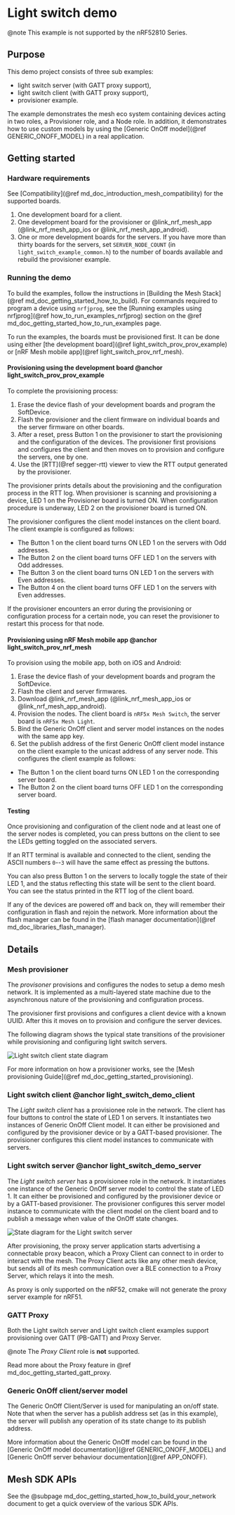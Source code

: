 # Light switch demo

@note This example is not supported by the nRF52810 Series.

## Purpose

This demo project consists of three sub examples:
- light switch server (with GATT proxy support),
- light switch client (with GATT proxy support),
- provisioner example.

The example demonstrates the mesh eco system containing devices acting in two roles, a Provisioner role, and
a Node role. In addition, it demonstrates how to use custom models by using
the [Generic OnOff model](@ref GENERIC_ONOFF_MODEL) in
a real application.


## Getting started

### Hardware requirements

See [Compatibility](@ref md_doc_introduction_mesh_compatibility) for the supported boards.

1. One development board for a client.
2. One development board for the provisioner or @link_nrf_mesh_app (@link_nrf_mesh_app_ios or @link_nrf_mesh_app_android).
3. One or more development boards for the servers.
  If you have more than thirty boards for the servers, set `SERVER_NODE_COUNT` (in `light_switch_example_common.h`)
  to the number of boards available and rebuild the provisioner example.

### Running the demo

To build the examples, follow the instructions in
[Building the Mesh Stack](@ref md_doc_getting_started_how_to_build). 
For commands required to program a device using `nrfjprog`, see the [Running examples using nrfjprog](@ref how_to_run_examples_nrfjprog) section on the @ref md_doc_getting_started_how_to_run_examples page.

To run the examples, the boards must be provisioned first. It can be done using either
[the development board](@ref light_switch_prov_prov_example) or
[nRF Mesh mobile app](@ref light_switch_prov_nrf_mesh).

#### Provisioning using the development board @anchor light_switch_prov_prov_example

To complete the provisioning process:

1. Erase the device flash of your development boards and program the SoftDevice.
2. Flash the provisioner and the client firmware on individual boards and the server firmware on other boards.
3. After a reset, press Button 1 on the provisioner to start the provisioning and the configuration of the
   devices. The provisioner first provisions and configures the client and then moves on to provision and configure the servers, one by one.
4. Use the [RTT](@ref segger-rtt) viewer to view the RTT output generated by the provisioner.

The provisioner prints details about the provisioning and the configuration process in the RTT log.
When provisioner is scanning and provisioning a device, LED 1 on the Provisioner board is turned ON.
When configuration procedure is underway, LED 2 on the provisioner board is turned ON.

The provisioner configures the client model instances on the client board. The client example is
configured as follows:
- The Button 1 on the client board turns ON LED 1 on the servers with Odd addresses.
- The Button 2 on the client board turns OFF LED 1 on the servers with Odd addresses.
- The Button 3 on the client board turns ON LED 1 on the servers with Even addresses.
- The Button 4 on the client board turns OFF LED 1 on the servers with Even addresses.

If the provisioner encounters an error during the provisioning or configuration process for a certain node,
you can reset the provisioner to restart this process for that node.

#### Provisioning using nRF Mesh mobile app @anchor light_switch_prov_nrf_mesh

To provision using the mobile app, both on iOS and Android:

1. Erase the device flash of your development boards and program the SoftDevice.
2. Flash the client and server firmwares.
3. Download @link_nrf_mesh_app (@link_nrf_mesh_app_ios or @link_nrf_mesh_app_android).
4. Provision the nodes. The client board is `nRF5x Mesh Switch`,
the server board is `nRF5x Mesh Light`.
5. Bind the Generic OnOff client and server model instances on the nodes with the same app key.
6. Set the publish address of the first Generic OnOff client model instance on the client example to
the unicast address of any server node. This configures the client example as follows:
- The Button 1 on the client board turns ON LED 1 on the corresponding server board.
- The Button 2 on the client board turns OFF LED 1 on the corresponding server board.

#### Testing

Once provisioning and configuration of the client node and at least one of the server nodes is completed,
you can press buttons on the client to see the LEDs getting toggled on the associated servers.

If an RTT terminal is available and connected to the client, sending
the ASCII numbers `0`--`3` will have the same effect as pressing the buttons.

You can also press Button 1 on the servers to locally toggle the state of their LED 1,
and the status reflecting this state will be sent to the client board. You can see the status printed in
the RTT log of the client board.

If any of the devices are powered off and back on, they will remember their configuration
in flash and rejoin the network. More information about the flash manager can be found
in the [flash manager documentation](@ref md_doc_libraries_flash_manager).

## Details

### Mesh provisioner

The *provisoner* provisions and configures the nodes to setup a demo mesh network.
It is implemented as a multi-layered state machine due to the asynchronous nature of the provisioning and configuration process.

The provisioner first provisions and configures a client device with a known UUID.
After this it moves on to provision and configure the server devices.

The following diagram shows the typical state transitions of the provisioner while provisioning and configuring light switch servers.

![Light switch client state diagram](img/light_switch_client_state_diagram.svg "Light switch client state diagram")

For more information on how a provisioner works, see the [Mesh provisioning Guide](@ref md_doc_getting_started_provisioning).

### Light switch client @anchor light_switch_demo_client

The *Light switch client* has a provisionee role in the network.
The client has four buttons to control the state of LED 1 on servers.
It instantiates two instances of Generic OnOff Client model.
It can either be provisioned and configured by the provisioner device or
by a GATT-based provisioner. The provisioner configures this client model
instances to communicate with servers.

### Light switch server @anchor light_switch_demo_server

The *Light switch server* has a provisionee role in the network. It instantiates one instance
of the Generic OnOff server model to control the state of LED 1. It can either be provisioned
and configured by the provisioner device or by a GATT-based provisioner.
The provisioner configures this server model instance to communicate with
the client model on the client board and to publish a message when value of the OnOff state changes.

![State diagram for the Light switch server](img/light_switch_server_state_diagram.svg)

After provisioning, the proxy server application starts advertising a connectable proxy
beacon, which a Proxy Client can connect to in order to interact with the mesh.
The Proxy Client acts like any other mesh device, but sends all of its mesh communication
over a BLE connection to a Proxy Server, which relays it into the mesh.

As proxy is only supported on the nRF52, cmake will not generate the proxy server example for nRF51.

### GATT Proxy

Both the Light switch server and Light switch client examples support
provisioning over GATT (PB-GATT) and Proxy Server.

@note The *Proxy Client* role is **not** supported.

Read more about the Proxy feature in @ref md_doc_getting_started_gatt_proxy.

### Generic OnOff client/server model

The Generic OnOff Client/Server is used for manipulating an
on/off state. Note that when the server has a publish address set (as in this example),
the server will publish any operation of its state change to its publish address.

More information about the Generic OnOff model can be found in the
[Generic OnOff model documentation](@ref GENERIC_ONOFF_MODEL)
and [Generic OnOff server behaviour documentation](@ref APP_ONOFF).

## Mesh SDK APIs

See the @subpage md_doc_getting_started_how_to_build_your_network
document to get a quick overview of the various SDK APIs.
